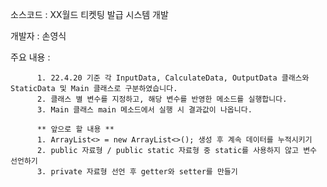 소스코드 : XX월드 티켓팅 발급 시스템 개발

개발자 : 손영식

주요 내용 : 

          1. 22.4.20 기준 각 InputData, CalculateData, OutputData 클래스와 StaticData 및 Main 클래스로 구분하였습니다.
          2. 클래스 별 변수를 지정하고, 해당 변수를 반영한 메소드를 실행합니다.
          3. Main 클래스 main 메소드에서 실행 시 결과값이 나옵니다.
          
          ** 앞으로 할 내용 **
          1. ArrayList<> = new ArrayList<>(); 생성 후 계속 데이터를 누적시키기
          2. public 자료형 / public static 자료형 중 static를 사용하지 않고 변수 선언하기
          3. private 자료형 선언 후 getter와 setter를 만들기
